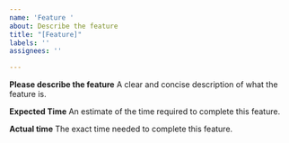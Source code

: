```yaml
---
name: 'Feature '
about: Describe the feature
title: "[Feature]"
labels: ''
assignees: ''

---
```


**Please describe the feature**
A clear and concise description of what the feature is.

**Expected Time**
An estimate of the time required to complete this feature.

**Actual time**
The exact time needed to complete this feature.
